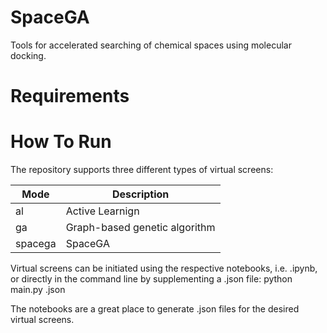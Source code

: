 # SpaceGA
Tools for accelerated searching of chemical spaces using molecular docking.

# Requirements

# How To Run
The repository supports three different types of virtual screens:

| Mode    | Description                   |
|---------|-------------------------------|
| al      | Active Learnign               |
| ga      | Graph-based genetic algorithm |
| spacega | SpaceGA                       |

Virtual screens can be initiated using the respective notebooks, i.e. <Mode>.ipynb, or directly in the command line by supplementing a .json file:
python main.py <Mode> <path-to-json-file>.json

The notebooks are a great place to generate .json files for the desired virtual screens.
